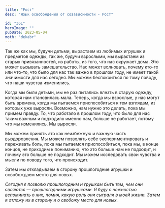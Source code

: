 ```yaml
---
title: "Рост"
desc: "Язык освобождения от созависимости - Рост"

id: "361"
heroImage: ""
pubDate: 2023-05-04
moth: "dekabr"
---
```


Так же как мы, будучи детьми, вырастаем из любимых игрушек и предметов одежды,
так же, будучи взрослыми, мы вырастаем из старых привязанностей, из работы, из
того, что нас окружает дома. Это может вызывать замешательство. Нас может
волновать, почему кто-то или что-то, что было для нас так важно в прошлом
году, не имеет такой значимости для нас сегодня. Мы можем беспокоиться по тому
поводу, что наши чувства изменились.

Когда мы были детьми, мы не раз пытались влезть в старую одежду, которая нам
становилась мала. Теперь, когда мы взрослые, у нас могут быть времена, когда
мы пытаемся приспособиться к тем взглядам, из которых уже выросли. Возможно,
нам нужно это делать, пока мы примем правду. То, что работало в прошлом году,
что было для нас таким важным и подходило именно нам, больше не работает,
потому что мы изменились. Мы выросли.

Мы можем принять это как неизбежную и важную часть выздоровления. Мы можем
позволять себе экспериментировать и переживать боль, пока мы пытаемся
приспособиться, пока мы, в конце концов, не приходим к пониманию, что это
больше нам не подходит, и почему это больше не подходит. Мы можем исследовать
свои чувства и мысли по поводу того, что происходит.

Затем мы откладываем в сторону прошлогодние игрушки и освобождаем место для
новых.

_Сегодня_ _я_ _позволю_ _прошлогодним_ _и_ _грушкам_ _быть_ _тем,_ _чем_ _они_
_являются_ _—_ _прошлогодними_ _игрушками._ _Я_ _буду_ _с_ _нежностью_
_вспоминать_ _о_ _них,_ _помня,_ _какую_ _роль_ _они_ _сыграли_ _в_ _моей_
_жизни._ _Затем_ _я_ _отложу_ _их_ _в_ _сторону_ _и_ _о_ _свобожу_ _место_
_для_ _новых._
